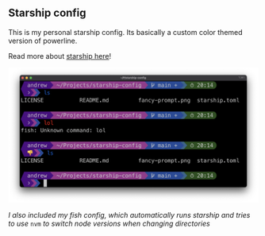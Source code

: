 ## Starship config

This is my personal starship config. Its basically a custom color themed version of powerline.

Read more about [starship here](https://starship.rs/)!

<img src="https://github.com/ASteinheiser/starship-config/blob/main/fancy-prompt.png?raw=true" height="auto" width="800px" >

_I also included my fish config, which automatically runs starship and tries to use_ `nvm` _to switch node versions when changing directories_
